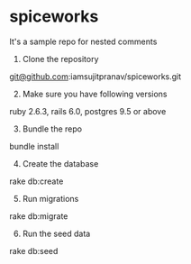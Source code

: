 # spiceworks
It's a sample repo for nested comments


1) Clone the repository


git@github.com:iamsujitpranav/spiceworks.git


2) Make sure you have following versions

ruby 2.6.3, rails 6.0, postgres 9.5 or above 

3) Bundle the repo

bundle install

4) Create the database

rake db:create

5) Run migrations

rake db:migrate

6) Run the seed data

rake db:seed